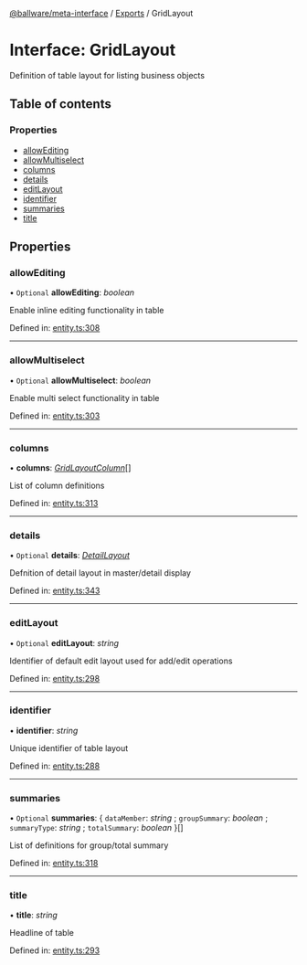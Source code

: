 [@ballware/meta-interface](../README.md) / [Exports](../modules.md) / GridLayout

# Interface: GridLayout

Definition of table layout for listing business objects

## Table of contents

### Properties

- [allowEditing](gridlayout.md#allowediting)
- [allowMultiselect](gridlayout.md#allowmultiselect)
- [columns](gridlayout.md#columns)
- [details](gridlayout.md#details)
- [editLayout](gridlayout.md#editlayout)
- [identifier](gridlayout.md#identifier)
- [summaries](gridlayout.md#summaries)
- [title](gridlayout.md#title)

## Properties

### allowEditing

• `Optional` **allowEditing**: *boolean*

Enable inline editing functionality in table

Defined in: [entity.ts:308](https://github.com/ballware/ballware-client/blob/88ab695/packages/meta-interface/src/entity.ts#L308)

___

### allowMultiselect

• `Optional` **allowMultiselect**: *boolean*

Enable multi select functionality in table

Defined in: [entity.ts:303](https://github.com/ballware/ballware-client/blob/88ab695/packages/meta-interface/src/entity.ts#L303)

___

### columns

• **columns**: [*GridLayoutColumn*](gridlayoutcolumn.md)[]

List of column definitions

Defined in: [entity.ts:313](https://github.com/ballware/ballware-client/blob/88ab695/packages/meta-interface/src/entity.ts#L313)

___

### details

• `Optional` **details**: [*DetailLayout*](detaillayout.md)

Defnition of detail layout in master/detail display

Defined in: [entity.ts:343](https://github.com/ballware/ballware-client/blob/88ab695/packages/meta-interface/src/entity.ts#L343)

___

### editLayout

• `Optional` **editLayout**: *string*

Identifier of default edit layout used for add/edit operations

Defined in: [entity.ts:298](https://github.com/ballware/ballware-client/blob/88ab695/packages/meta-interface/src/entity.ts#L298)

___

### identifier

• **identifier**: *string*

Unique identifier of table layout

Defined in: [entity.ts:288](https://github.com/ballware/ballware-client/blob/88ab695/packages/meta-interface/src/entity.ts#L288)

___

### summaries

• `Optional` **summaries**: { `dataMember`: *string* ; `groupSummary`: *boolean* ; `summaryType`: *string* ; `totalSummary`: *boolean*  }[]

List of definitions for group/total summary

Defined in: [entity.ts:318](https://github.com/ballware/ballware-client/blob/88ab695/packages/meta-interface/src/entity.ts#L318)

___

### title

• **title**: *string*

Headline of table

Defined in: [entity.ts:293](https://github.com/ballware/ballware-client/blob/88ab695/packages/meta-interface/src/entity.ts#L293)
